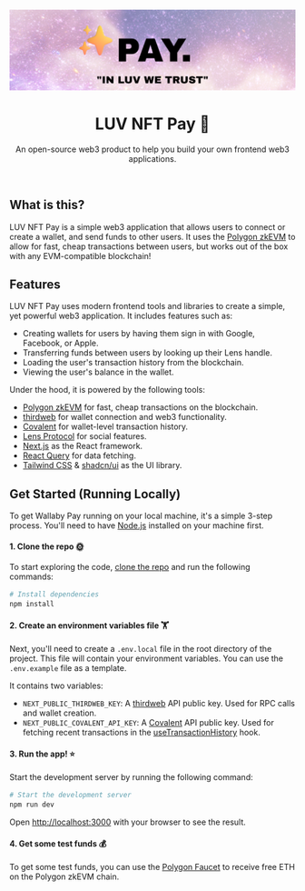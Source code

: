 <p align="center">
    <br />
    <a href="https://thirdweb.com">
        <img src="./public/banner.png" width="1235" alt="LUV NFT Pay Banner Image"/></a>
    <br />
</p>

<h1 align="center">LUV NFT Pay 🦘</h1>

<p align="center">
   An open-source web3 product to help you build your own frontend web3 applications.
</p>

<br/>

## What is this?

LUV NFT Pay is a simple web3 application that allows users to connect or create a wallet, and send funds to other users.
It uses the [Polygon zkEVM](https://polygon.technology/polygon-zkevm) to allow for fast, cheap transactions between users, but works out of the box with any EVM-compatible blockchain!

## Features

LUV NFT Pay uses modern frontend tools and libraries to create a simple, yet powerful web3 application. It includes features such as:

- Creating wallets for users by having them sign in with Google, Facebook, or Apple.
- Transferring funds between users by looking up their Lens handle.
- Loading the user's transaction history from the blockchain.
- Viewing the user's balance in the wallet.

Under the hood, it is powered by the following tools:

- [Polygon zkEVM](https://polygon.technology/polygon-zkevm) for fast, cheap transactions on the blockchain.
- [thirdweb](https://thirdweb.com) for wallet connection and web3 functionality.
- [Covalent](https://www.covalenthq.com/) for wallet-level transaction history.
- [Lens Protocol](https://www.lens.xyz/) for social features.
- [Next.js](https://nextjs.org/) as the React framework.
- [React Query](https://tanstack.com/query/v4) for data fetching.
- [Tailwind CSS](https://tailwindcss.com/) & [shadcn/ui](https://ui.shadcn.com/) as the UI library.

## Get Started (Running Locally)

To get Wallaby Pay running on your local machine, it's a simple 3-step process. You'll need to have [Node.js](https://nodejs.org/en/) installed on your machine first.

#### 1. Clone the repo 🌞

To start exploring the code, [clone the repo](https://docs.github.com/en/repositories/creating-and-managing-repositories/cloning-a-repository) and run the following commands:

```bash
# Install dependencies
npm install
```

#### 2. Create an environment variables file 🏋

Next, you'll need to create a `.env.local` file in the root directory of the project. This file will contain your environment variables. You can use the `.env.example` file as a template.

It contains two variables:

- `NEXT_PUBLIC_THIRDWEB_KEY`: A [thirdweb](https://thirdweb.com) API public key. Used for RPC calls and wallet creation.
- `NEXT_PUBLIC_COVALENT_API_KEY`: A [Covalent](https://www.covalenthq.com/) API public key. Used for fetching recent transactions in the [useTransactionHistory](./src/hooks/useTransactionHistory.ts) hook.

#### 3. Run the app! ⭐️

Start the development server by running the following command:

```bash
# Start the development server
npm run dev
```

Open [http://localhost:3000](http://localhost:3000) with your browser to see the result.

#### 4. Get some test funds 💰

To get some test funds, you can use the [Polygon Faucet](https://faucet.polygon.technology/) to receive free ETH on the Polygon zkEVM chain.
